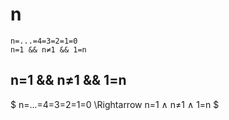 # n

```
n=...=4=3=2=1=0
n=1 && n≠1 && 1=n
```

## n=1 && n≠1 && 1=n

<p align="left">

$ n=...=4=3=2=1=0 \Rightarrow n=1 ∧ n≠1 ∧ 1=n $

</p>